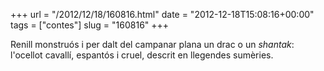 +++
url = "/2012/12/18/160816.html"
date = "2012-12-18T15:08:16+00:00"
tags = ["contes"]
slug = "160816"
+++

Renill monstruós i per dalt del campanar plana un drac o un *shantak*: l'ocellot cavallí, espantós i cruel, descrit en llegendes sumèries.
